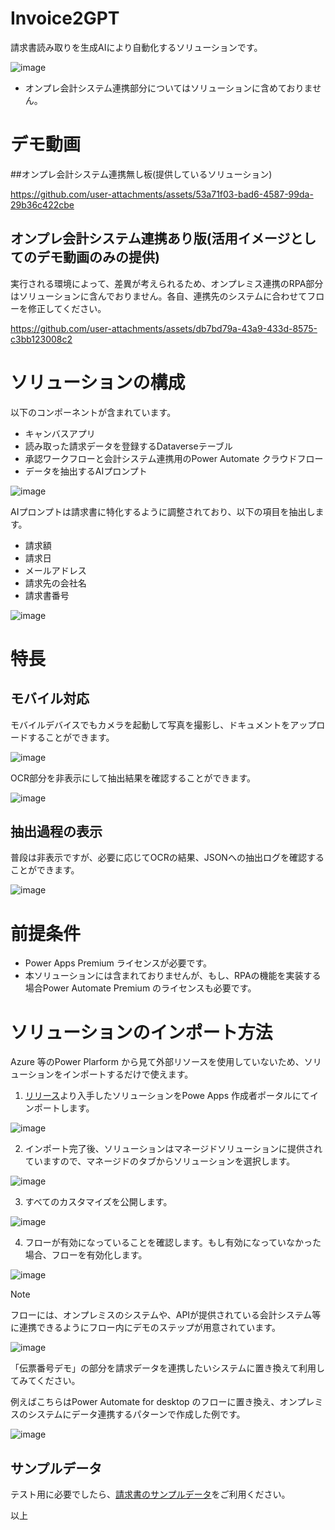 # Invoice2GPT
請求書読み取りを生成AIにより自動化するソリューションです。


![image](https://github.com/user-attachments/assets/67f93352-ef38-400a-8a26-1340aedd5ec8)

- オンプレ会計システム連携部分についてはソリューションに含めておりません。

# デモ動画
##オンプレ会計システム連携無し板(提供しているソリューション)

https://github.com/user-attachments/assets/53a71f03-bad6-4587-99da-29b36c422cbe

## オンプレ会計システム連携あり版(活用イメージとしてのデモ動画のみの提供)

実行される環境によって、差異が考えられるため、オンプレミス連携のRPA部分はソリューションに含んでおりません。各自、連携先のシステムに合わせてフローを修正してください。

https://github.com/user-attachments/assets/db7bd79a-43a9-433d-8575-c3bb123008c2

# ソリューションの構成
以下のコンポーネントが含まれています。

* キャンバスアプリ
* 読み取った請求データを登録するDataverseテーブル
* 承認ワークフローと会計システム連携用のPower Automate クラウドフロー
* データを抽出するAIプロンプト

![image](https://github.com/user-attachments/assets/28b82ad5-e01e-4490-a72c-04dfe28b3834)

AIプロンプトは請求書に特化するように調整されており、以下の項目を抽出します。
- 請求額
- 請求日
- メールアドレス
- 請求先の会社名
- 請求書番号

![image](https://github.com/user-attachments/assets/ea41e4af-58d5-471f-b7e9-f73f19a6e71f)

# 特長

## モバイル対応

モバイルデバイスでもカメラを起動して写真を撮影し、ドキュメントをアップロードすることができます。

![image](https://github.com/user-attachments/assets/f59df029-9b9c-4864-ac75-d22710936221)

OCR部分を非表示にして抽出結果を確認することができます。

![image](https://github.com/user-attachments/assets/1651863d-fec1-417c-9cf7-0131ce4140e0)

## 抽出過程の表示

普段は非表示ですが、必要に応じてOCRの結果、JSONへの抽出ログを確認することができます。

![image](https://github.com/user-attachments/assets/cc8bcf9a-a2b2-4a63-a60d-e7d3ae485a64)



# 前提条件

* Power Apps Premium ライセンスが必要です。
* 本ソリューションには含まれておりませんが、もし、RPAの機能を実装する場合Power Automate Premium のライセンスも必要です。

# ソリューションのインポート方法
Azure 等のPower Plarform から見て外部リソースを使用していないため、ソリューションをインポートするだけで使えます。

1. [リリース](https://github.com/geekfujiwara/Invoice2GPT/releases/tag/Invoice2GPT)より入手したソリューションをPowe Apps 作成者ポータルにてインポートします。

![image](https://github.com/user-attachments/assets/dbca5c1c-28a8-4f0a-b712-177172c8799e)


2. インポート完了後、ソリューションはマネージドソリューションに提供されていますので、マネージドのタブからソリューションを選択します。

![image](https://github.com/user-attachments/assets/d54ead3d-0196-4050-b01b-0fff8f897acb)


3. すべてのカスタマイズを公開します。

![image](https://github.com/user-attachments/assets/740b0940-3ac5-4ab1-822d-233bf1dceaba)

4. フローが有効になっていることを確認します。もし有効になっていなかった場合、フローを有効化します。

![image](https://github.com/user-attachments/assets/0438e7bb-88ae-4f6b-a3da-6276e16efae0)


> [!Note]
> フローには、オンプレミスのシステムや、APIが提供されている会計システム等に連携できるようにフロー内にデモのステップが用意されています。
>
>  ![image](https://github.com/user-attachments/assets/6616bfc2-0695-472b-b986-dc9e38795183)
>
> 「伝票番号デモ」の部分を請求データを連携したいシステムに置き換えて利用してみてください。
>
> 例えばこちらはPower Automate for desktop のフローに置き換え、オンプレミスのシステムにデータ連携するパターンで作成した例です。
>
> ![image](https://github.com/user-attachments/assets/1b5fa1e2-efc4-42ed-916b-9ce8458bc765)


## サンプルデータ
テスト用に必要でしたら、[請求書のサンプルデータ](https://github.com/geekfujiwara/Invoice2GPT/releases/tag/SampleInvoice)をご利用ください。

以上

